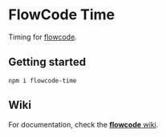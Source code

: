 FlowCode Time
=============

Timing for [flowcode](https://www.npmjs.com/package/flowcode).

Getting started
---------------

`npm i flowcode-time`

Wiki
----

For documentation, check the [**flowcode** wiki](https://github.com/kwaia/flowcode/wiki).

